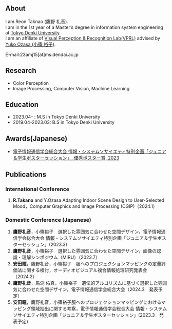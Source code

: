 ## About
I am Reon Taknao (鷹野 礼音).  
I am in the 1st year of a Master’s degree in information system engineering at [Tokyo Denki University](https://www.dendai.ac.jp/).  
I am an affiliate of [Visual Perception & Recognition Lab(VPRL)](https://033lab.org/) advised by [Yuko Ozasa (小篠 裕子)](https://researchmap.jp/yuko.ozasa?lang=en).


E-mail:23amj15[at]ms.dendai.ac.jp

## Research
- Color Perception
- Image Processing, Computer Vision, Machine Learning

## Education
- 2023.04- : M.S in Tokyo Denki University
- 2019.04-2023.03: B.S in Tokyo Denki University

## Awards(Japanese)
<!-- - Student Encouragement Award  of IPSJ, 2021 -->
- [電子情報通信学会総合大会 情報・システムソサイエティ特別企画「ジュニア＆学生ポスターセッション」, 優秀ポスター賞, 2023](https://www.ieice.org/jpn_r/junior/poster_session_awards.html)


## Publications

### International Conference 
1. __R.Takano__ and Y.Ozasa Adapting Indoor Scene Design to User-Selected Mood，Computer Graphics and Image Processing (CGIP)（2024.1）

### Domestic Conference (Japanese)
1. __鷹野礼音__，小篠裕子　選択した雰囲気に合わせた空間デザイン，電子情報通信学会総合大会 情報・システムソサイエティ特別企画「ジュニア＆学生ポスターセッション」(2023.3)
2. __鷹野礼音__，小篠裕子　選択した雰囲気に合わせた空間デザイン，画像の認識・理解シンポジウム（MIRU）（2023.7）
3. __安田瞳__，鷹野礼音，小篠裕子　服へのプロジェクションマッピングの定量評価法に関する検討，オーディオビジュアル複合情報処理研究発表会（2024.2）
4. __鷹野礼音__，馬渕 佑真，小篠裕子　遺伝的アルゴリズムに基づく選択した雰囲気に合わせた空間デザイン，電子情報通信学会総合大会（2024.3　発表予定）
5. __安田瞳__，鷹野礼音，小篠裕子服へのプロジェクションマッピングにおけるマッピング領域抽出に関する考察，電子情報通信学会総合大会 情報・システムソサイエティ特別企画「ジュニア＆学生ポスターセッション」(2023.3　発表予定)
<!-- ## intern
- 2022.9-2022.11 __日本電気株式会社(NEC)__ 深層学習を用いた三次元空間の点群化（電子情報通信学会総合大会で発表） -->
